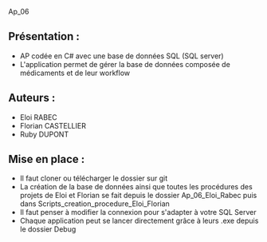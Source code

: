 Ap_06

## Présentation :
- AP codée en C# avec une base de données SQL (SQL server)
- L'application permet de gérer la base de données composée de médicaments et de leur workflow

## Auteurs :
- Eloi RABEC
- Florian CASTELLIER
- Ruby DUPONT

## Mise en place :
- Il faut cloner ou télécharger le dossier sur git
- La création de la base de données ainsi que toutes les procédures des projets de Eloi et Florian se fait depuis le dossier Ap_06_Eloi_Rabec puis dans Scripts_creation_procedure_Eloi_Florian
- Il faut penser à modifier la connexion pour s'adapter à votre SQL Server
- Chaque application peut se lancer directement grâce à leurs .exe depuis le dossier Debug
